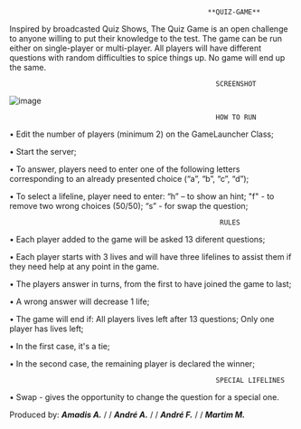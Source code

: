                                                     **QUIZ-GAME**

Inspired by broadcasted Quiz Shows, The Quiz Game is an open challenge to anyone willing to put their knowledge to the test.
The game can be run either on single-player or multi-player.
 All players will have different questions with random difficulties to spice things up. No game will end up the same.

                                                       SCREENSHOT

![image](https://user-images.githubusercontent.com/97889650/155709608-e4361d1a-e0c8-4191-bc38-442382910f3a.png)

                                                       HOW TO RUN
•	Edit the number of players (minimum 2) on the GameLauncher Class;

•	Start the server;

•	To answer, players need to enter one of the following letters corresponding to an already presented choice (“a”, “b”, “c”, “d”);

•	To select a lifeline, player need to enter:
  “h” – to show an hint;
  "f" - to remove two wrong choices (50/50);
  “s” - for swap the question;



                                                        RULES
                                                        
•	Each player added to the game will be asked 13 diferent questions;

• Each player starts with 3 lives and will have three lifelines to assist them if they need help at any point in the game.

•	The players answer in turns, from the first to have joined the game to last;

•	A wrong answer will decrease 1 life;

•	The game will end if:
  All players lives left after 13 questions;
  Only one player has lives left;

•	In the first case, it's a tie;

•	In the second case, the remaining player is declared the winner;
  


                                                       SPECIAL LIFELINES

• Swap - gives the opportunity to change the question for a special one.

Produced by:  ***Amadis A.*** / / ***André A.*** / /  ***André F.*** / /  ***Martim M.***   
